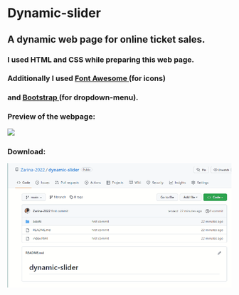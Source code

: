 # Dynamic-slider

<h2> <b> A dynamic web page for online ticket sales.</b></h2>

<h3> I used <b>HTML</b> and <b>CSS</b> while preparing this web page.</h3>

<h3>Additionally I used <a href="https://cdnjs.com/libraries/font-awesome"><b>Font Awesome</b> </a> (for icons) </h3>

<h3> and <a href="https://www.bootstrapcdn.com/"><b>Bootstrap</b> </a> (for dropdown-menu).</h3>

<h3>Preview of the webpage:</h3>

![](Ticket-sc.gif)

<h3>Download:</h3>

![](Ticket-dl.gif)